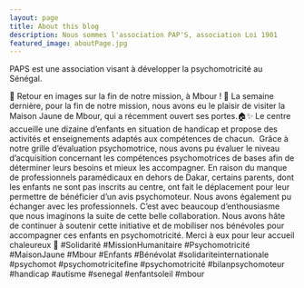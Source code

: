 ```yaml
---
layout: page
title: About this blog
description: Nous sommes l'association PAP'S, association Loi 1901
featured_image: aboutPage.jpg
---
```




PAPS est une association visant à développer la psychomotricité au Sénégal.

🌟 Retour en images sur la fin de notre mission, à Mbour ! 🌟
La semaine dernière, pour la fin de notre mission, nous avons eu le plaisir de visiter la Maison Jaune de Mbour, qui a récemment ouvert ses portes.🏠✨
Le centre accueille une dizaine d’enfants en situation de handicap et propose des activités et enseignements adaptés aux compétences de chacun.  Grâce à notre grille d’évaluation psychomotrice, nous avons pu évaluer le niveau d’acquisition concernant les compétences psychomotrices de bases afin de déterminer leurs besoins et mieux les accompagner.
En raison du manque de professionnels paramédicaux en dehors de Dakar, certains parents, dont les enfants ne sont pas inscrits au centre, ont fait le déplacement pour leur permettre de bénéficier d’un avis psychomoteur.
Nous avons également pu échanger avec les professionnels.
C’est avec beaucoup d’enthousiasme que nous imaginons la suite de cette belle collaboration. Nous avons hâte de continuer à soutenir cette initiative et de mobiliser nos bénévoles pour accompagner ces enfants en psychomotricité.
Merci à eux pour leur accueil chaleureux 🙏
#Solidarité #MissionHumanitaire #Psychomotricité #MaisonJaune #Mbour #Enfants #Bénévolat #solidariteinternationale #psychomot #psychomotricitefine #psychomotricité #bilanpsychomoteur #handicap #autisme #senegal #enfantsoleil #mbour
